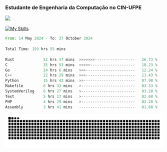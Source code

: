 
### Estudante de Engenharia da Computação no CIN-UFPE
<div>
      <!--<img width=400 src="https://github-readme-stats.vercel.app/api?username=Zed201&show_icons=true&theme=tokyonight" /-->
      <img width=400 src='https://leetcode.card.workers.dev/Zed201?theme=nord&font=baloo&extension=null' />
</div>


[![My Skills](https://skillicons.dev/icons?i=c,cpp,rust,py,java,neovim&theme=dark)](https://skillicons.dev)

<!--START_SECTION:waka-->

```rust
From: 14 May 2024 - To: 27 October 2024

Total Time: 193 hrs 55 mins

Rust             52 hrs 37 mins  >>>>>>>------------------   26.73 %
C                35 hrs 53 mins  >>>>>--------------------   18.23 %
Go               24 hrs 6 mins   >>>----------------------   12.24 %
C++              22 hrs 29 mins  >>>----------------------   11.43 %
Python           15 hrs 42 mins  >>-----------------------   07.98 %
Makefile         6 hrs 33 mins   >------------------------   03.33 %
SystemVerilog    6 hrs 27 mins   >------------------------   03.28 %
Text             5 hrs 17 mins   >------------------------   02.68 %
PHP              4 hrs 29 mins   >------------------------   02.28 %
Assembly         3 hrs 41 mins   -------------------------   01.88 %
```

<!--END_SECTION:waka-->

<picture>
  <source media="(prefers-color-scheme: dark)" srcset="https://github.com/Zed201/Zed201/blob/output/github-contribution-grid-snake-dark.svg" />
  <img alt="github-snake" src="https://github.com/Zed201/Zed201/blob/output/github-contribution-grid-snake-dark.svg" />
</picture>
